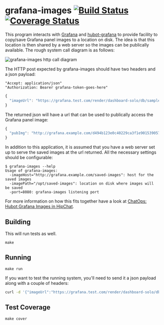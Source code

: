 # grafana-images [![Build Status](https://travis-ci.org/lanyonm/grafana-images.svg)](https://travis-ci.org/lanyonm/grafana-images) [![Coverage Status](https://coveralls.io/repos/lanyonm/grafana-images/badge.svg)](https://coveralls.io/r/lanyonm/grafana-images)
This program interacts with [Grafana](http://grafana.org/) and [hubot-grafana](https://github.com/criticalmass/hubot-grafana) to provide facility to copy/save Grafana panel images to a location on disk. The idea is that this location is then shared by a web server so the images can be publically available. The rough system call diagram is as follows:

![grafana-images http call diagram](http://blog.lanyonm.org/images/grafana-images-diagram-no-numbers.svg)

The HTTP post expected by grafana-images should have two headers and a json payload:

```
"Accept: application/json"
"Authorization: Bearer grafana-token-goes-here"
```

```javascript
{
  "imageUrl": "https://grafana.test.com/render/dashboard-solo/db/sample-dashboard/?panelId=5&width=1000&height=500&from=now-6h&to=now&var-server=test-server"
}
```

The returned json will have a url that can be used to publically access the Grafana panel image:

```javascript
{
  "pubImg": "http://grafana.example.com/d494b123e0c40229ca3f1e9015390578.png"
}
```

In addition to this application, it is assumed that you have a web server set up to serve the saved images at the url returned. All the necessary settings should be configurable:

```
$ grafana-images --help
Usage of grafana-images:
  -imageHost="http://grafana.example.com/saved-images": host for the saved images
  -imagePath="/opt/saved-images": location on disk where images will be saved
  -port=8080: grafana-images listening port
```

For more information on how this fits together have a look at [ChatOps: Hubot Grafana Images in HipChat](http://blog.lanyonm.org/articles/2015/09/30/chatops-hubot-grafana-images-hipchat.html).

## Building
This will run tests as well.

	make

## Running

	make run

If you want to test the running system, you'll need to send it a json payload along with a couple of headers:

```bash
curl -d '{"imageUrl":"https://grafana.test.com/render/dashboard-solo/db/sample-dashboard/?panelId=5&width=1000&height=500&from=now-6h&to=now&var-server=test-server"}' -H "Accept: application/json" -H "Authorization: Bearer 1234567543ewsfdgdh432345awdf=" http://localhost:8080/grafana-images
```

## Test Coverage

	make cover

